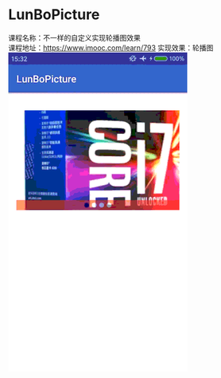 # LunBoPicture
课程名称：不一样的自定义实现轮播图效果</br>
课程地址：https://www.imooc.com/learn/793
实现效果：轮播图</br>
![Image text](https://github.com/ChouBaoDxs/MyResources/blob/master/image/Android_Study/慕课网/LunBoPicture.gif)